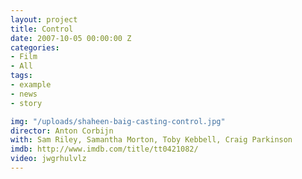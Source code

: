 ```yaml
---
layout: project
title: Control
date: 2007-10-05 00:00:00 Z
categories:
- Film
- All
tags:
- example
- news
- story

img: "/uploads/shaheen-baig-casting-control.jpg"
director: Anton Corbijn
with: Sam Riley, Samantha Morton, Toby Kebbell, Craig Parkinson
imdb: http://www.imdb.com/title/tt0421082/
video: jwgrhulvlz
---
```


